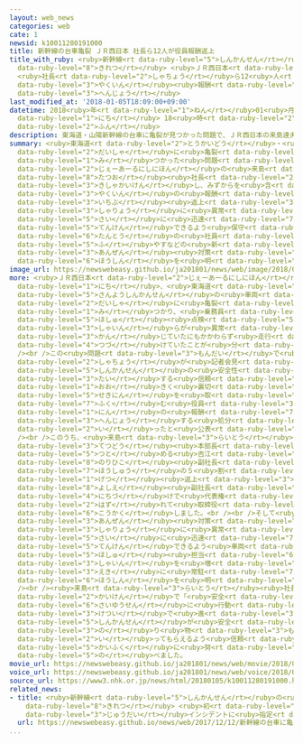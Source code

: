 ```yaml
---
layout: web_news
categories: web
cate: 1
newsid: k10011280191000
title: 新幹線の台車亀裂 ＪＲ西日本 社長ら12人が役員報酬返上
title_with_ruby: <ruby>新幹線<rt data-ruby-level="5">しんかんせん</rt></ruby>の<ruby>台車<rt data-ruby-level="2">だいしゃ</rt></ruby><ruby>亀裂<rt
  data-ruby-level="8">きれつ</rt></ruby> <ruby>ＪＲ西日本<rt data-ruby-level="2">じぇーあーるにしにほん</rt></ruby>
  <ruby>社長<rt data-ruby-level="2">しゃちょう</rt></ruby>ら12<ruby>人<rt data-ruby-level="1">にん</rt></ruby>が<ruby>役員<rt
  data-ruby-level="3">やくいん</rt></ruby><ruby>報酬<rt data-ruby-level="7">ほうしゅう</rt></ruby><ruby>返上<rt
  data-ruby-level="3">へんじょう</rt></ruby>
last_modified_at: '2018-01-05T18:09:00+09:00'
datetime: 2018<ruby>年<rt data-ruby-level="1">ねん</rt></ruby>01<ruby>月<rt data-ruby-level="1">がつ</rt></ruby>05<ruby>日<rt
  data-ruby-level="1">にち</rt></ruby> 18<ruby>時<rt data-ruby-level="2">じ</rt></ruby>09<ruby>分<rt
  data-ruby-level="2">ふん</rt></ruby>
description: 東海道・山陽新幹線の台車に亀裂が見つかった問題で、ＪＲ西日本の来島達夫社長が記者会見し、みずからを含む役員の報酬を一部返上するとともに、車両に異常があった際に迅速に点検できるよう保守担当の社員を増やすなどの新たな安全対策の方針を明らかにしました。
summary: <ruby>東海道<rt data-ruby-level="2">とうかいどう</rt></ruby>・<ruby>山陽新幹線<rt data-ruby-level="5">さんようしんかんせん</rt></ruby>の<ruby>台車<rt
  data-ruby-level="2">だいしゃ</rt></ruby>に<ruby>亀裂<rt data-ruby-level="8">きれつ</rt></ruby>が<ruby>見<rt
  data-ruby-level="1">み</rt></ruby>つかった<ruby>問題<rt data-ruby-level="3">もんだい</rt></ruby>で、<ruby>ＪＲ西日本<rt
  data-ruby-level="2">じぇーあーるにしにほん</rt></ruby>の<ruby>来島<rt data-ruby-level="3">きじま</rt></ruby><ruby>達夫<rt
  data-ruby-level="8">たつお</rt></ruby><ruby>社長<rt data-ruby-level="2">しゃちょう</rt></ruby>が<ruby>記者会見<rt
  data-ruby-level="3">きしゃかいけん</rt></ruby>し、みずからを<ruby>含<rt data-ruby-level="7">ふく</rt></ruby>む<ruby>役員<rt
  data-ruby-level="3">やくいん</rt></ruby>の<ruby>報酬<rt data-ruby-level="7">ほうしゅう</rt></ruby>を<ruby>一部<rt
  data-ruby-level="3">いちぶ</rt></ruby><ruby>返上<rt data-ruby-level="3">へんじょう</rt></ruby>するとともに、<ruby>車両<rt
  data-ruby-level="3">しゃりょう</rt></ruby>に<ruby>異常<rt data-ruby-level="6">いじょう</rt></ruby>があった<ruby>際<rt
  data-ruby-level="5">さい</rt></ruby>に<ruby>迅速<rt data-ruby-level="7">じんそく</rt></ruby>に<ruby>点検<rt
  data-ruby-level="5">てんけん</rt></ruby>できるよう<ruby>保守<rt data-ruby-level="5">ほしゅ</rt></ruby><ruby>担当<rt
  data-ruby-level="6">たんとう</rt></ruby>の<ruby>社員<rt data-ruby-level="3">しゃいん</rt></ruby>を<ruby>増<rt
  data-ruby-level="5">ふ</rt></ruby>やすなどの<ruby>新<rt data-ruby-level="2">あら</rt></ruby>たな<ruby>安全<rt
  data-ruby-level="3">あんぜん</rt></ruby><ruby>対策<rt data-ruby-level="6">たいさく</rt></ruby>の<ruby>方針<rt
  data-ruby-level="6">ほうしん</rt></ruby>を<ruby>明<rt data-ruby-level="2">あき</rt></ruby>らかにしました。
image_url: https://newswebeasy.github.io/ja201801/news/web/image/2018/01/05/K10011280191_1801051816_1801051832_01_03.jpg
more: <ruby>ＪＲ西日本<rt data-ruby-level="2">じぇーあーるにしにほん</rt></ruby>では<ruby>先月<rt data-ruby-level="1">せんげつ</rt></ruby>１１<ruby>日<rt
  data-ruby-level="1">にち</rt></ruby>、<ruby>東海道<rt data-ruby-level="2">とうかいどう</rt></ruby>・<ruby>山陽新幹線<rt
  data-ruby-level="5">さんようしんかんせん</rt></ruby>の<ruby>車両<rt data-ruby-level="3">しゃりょう</rt></ruby>の<ruby>台車<rt
  data-ruby-level="2">だいしゃ</rt></ruby>に<ruby>亀裂<rt data-ruby-level="8">きれつ</rt></ruby>が<ruby>見<rt
  data-ruby-level="1">み</rt></ruby>つかり、<ruby>乗務員<rt data-ruby-level="5">じょうむいん</rt></ruby>や<ruby>保守<rt
  data-ruby-level="5">ほしゅ</rt></ruby><ruby>点検<rt data-ruby-level="5">てんけん</rt></ruby>の<ruby>社員<rt
  data-ruby-level="3">しゃいん</rt></ruby>らが<ruby>異常<rt data-ruby-level="6">いじょう</rt></ruby>を<ruby>感<rt
  data-ruby-level="3">かん</rt></ruby>じていたにもかかわらず<ruby>走行<rt data-ruby-level="2">そうこう</rt></ruby>を<ruby>続<rt
  data-ruby-level="4">つづ</rt></ruby>けていたことが<ruby>分<rt data-ruby-level="2">わ</rt></ruby>かっています。<br
  /><br />この<ruby>問題<rt data-ruby-level="3">もんだい</rt></ruby>で<ruby>来島<rt data-ruby-level="3">らいとう</rt></ruby><ruby>社長<rt
  data-ruby-level="2">しゃちょう</rt></ruby>が<ruby>記者会見<rt data-ruby-level="3">きしゃかいけん</rt></ruby>し、<ruby>新幹線<rt
  data-ruby-level="5">しんかんせん</rt></ruby>の<ruby>安全性<rt data-ruby-level="5">あんぜんせい</rt></ruby>に<ruby>対<rt
  data-ruby-level="3">たい</rt></ruby>する<ruby>信頼<rt data-ruby-level="7">しんらい</rt></ruby>を<ruby>大<rt
  data-ruby-level="1">おお</rt></ruby>きく<ruby>裏切<rt data-ruby-level="6">うらぎ</rt></ruby>った<ruby>責任<rt
  data-ruby-level="5">せきにん</rt></ruby>を<ruby>取<rt data-ruby-level="3">と</rt></ruby>るとして、みずからを<ruby>含<rt
  data-ruby-level="7">ふく</rt></ruby>む<ruby>役員<rt data-ruby-level="3">やくいん</rt></ruby>１２<ruby>人<rt
  data-ruby-level="1">にん</rt></ruby>の<ruby>報酬<rt data-ruby-level="7">ほうしゅう</rt></ruby>を<ruby>返上<rt
  data-ruby-level="3">へんじょう</rt></ruby>する<ruby>処分<rt data-ruby-level="6">しょぶん</rt></ruby>を<ruby>行<rt
  data-ruby-level="2">い</rt></ruby>ったと<ruby>公表<rt data-ruby-level="3">こうひょう</rt></ruby>しました。<br
  /><br />このうち、<ruby>来島<rt data-ruby-level="3">らいとう</rt></ruby><ruby>社長<rt data-ruby-level="2">しゃちょう</rt></ruby>と、<ruby>鉄道<rt
  data-ruby-level="3">てつどう</rt></ruby><ruby>本部長<rt data-ruby-level="3">ほんぶちょう</rt></ruby>を<ruby>務<rt
  data-ruby-level="5">つと</rt></ruby>める<ruby>吉江<rt data-ruby-level="8">よしえ</rt></ruby><ruby>則彦<rt
  data-ruby-level="8">のりひこ</rt></ruby><ruby>副社長<rt data-ruby-level="4">ふくしゃちょう</rt></ruby>については<ruby>報酬<rt
  data-ruby-level="7">ほうしゅう</rt></ruby>の５<ruby>割<rt data-ruby-level="6">わり</rt></ruby>を３か<ruby>月<rt
  data-ruby-level="1">げつ</rt></ruby><ruby>返上<rt data-ruby-level="3">へんじょう</rt></ruby>し、<ruby>吉江<rt
  data-ruby-level="8">よしえ</rt></ruby><ruby>副社長<rt data-ruby-level="4">ふくしゃちょう</rt></ruby>は５<ruby>日付<rt
  data-ruby-level="4">にちづ</rt></ruby>けで<ruby>代表権<rt data-ruby-level="6">だいひょうけん</rt></ruby>が<ruby>外<rt
  data-ruby-level="2">はず</rt></ruby>れて<ruby>取締役<rt data-ruby-level="7">とりしまりやく</rt></ruby>に<ruby>降格<rt
  data-ruby-level="6">こうかく</rt></ruby>しました。<br /><br />そして<ruby>新<rt data-ruby-level="2">あら</rt></ruby>たな<ruby>安全<rt
  data-ruby-level="3">あんぜん</rt></ruby><ruby>対策<rt data-ruby-level="6">たいさく</rt></ruby>として、<ruby>車両<rt
  data-ruby-level="3">しゃりょう</rt></ruby>に<ruby>異常<rt data-ruby-level="6">いじょう</rt></ruby>があった<ruby>際<rt
  data-ruby-level="5">さい</rt></ruby>に<ruby>迅速<rt data-ruby-level="7">じんそく</rt></ruby>に<ruby>点検<rt
  data-ruby-level="5">てんけん</rt></ruby>できるよう<ruby>車両<rt data-ruby-level="3">しゃりょう</rt></ruby>の<ruby>保守<rt
  data-ruby-level="5">ほしゅ</rt></ruby><ruby>担当<rt data-ruby-level="6">たんとう</rt></ruby>の<ruby>社員<rt
  data-ruby-level="3">しゃいん</rt></ruby>を<ruby>増<rt data-ruby-level="5">ふ</rt></ruby>やし、<ruby>駅<rt
  data-ruby-level="3">えき</rt></ruby>に<ruby>常駐<rt data-ruby-level="7">じょうちゅう</rt></ruby>させる<ruby>方針<rt
  data-ruby-level="6">ほうしん</rt></ruby>を<ruby>明<rt data-ruby-level="2">あき</rt></ruby>らかにしました。<br
  /><br /><ruby>来島<rt data-ruby-level="3">らいとう</rt></ruby><ruby>社長<rt data-ruby-level="2">しゃちょう</rt></ruby>は<ruby>会見<rt
  data-ruby-level="2">かいけん</rt></ruby>で「<ruby>安全<rt data-ruby-level="3">あんぜん</rt></ruby>を<ruby>最優先<rt
  data-ruby-level="6">さいゆうせん</rt></ruby>に<ruby>行動<rt data-ruby-level="3">こうどう</rt></ruby>する<ruby>決意<rt
  data-ruby-level="3">けつい</rt></ruby>で<ruby>進<rt data-ruby-level="3">すす</rt></ruby>んでいく。<ruby>新幹線<rt
  data-ruby-level="5">しんかんせん</rt></ruby>が<ruby>安全<rt data-ruby-level="3">あんぜん</rt></ruby>な<ruby>乗<rt
  data-ruby-level="3">の</rt></ruby>り<ruby>物<rt data-ruby-level="3">もの</rt></ruby>と<ruby>言<rt
  data-ruby-level="2">い</rt></ruby>ってもらえるよう<ruby>信頼<rt data-ruby-level="7">しんらい</rt></ruby><ruby>回復<rt
  data-ruby-level="5">かいふく</rt></ruby>に<ruby>努<rt data-ruby-level="4">つと</rt></ruby>めていく」と<ruby>述<rt
  data-ruby-level="5">の</rt></ruby>べました。
movie_url: https://newswebeasy.github.io/ja201801/news/web/movie/2018/01/05/k10011280191_201801051815_201801051816.mp4
voice_url: https://newswebeasy.github.io/ja201801/news/web/voice/2018/01/05/k10011280191_201801051815_201801051816.mp3
source_url: https://www3.nhk.or.jp/news/html/20180105/k10011280191000.html
related_news:
- title: <ruby>新幹線<rt data-ruby-level="5">しんかんせん</rt></ruby>の<ruby>台車<rt data-ruby-level="2">だいしゃ</rt></ruby>に<ruby>亀裂<rt
    data-ruby-level="8">きれつ</rt></ruby> <ruby>初<rt data-ruby-level="4">はつ</rt></ruby>の<ruby>重大<rt
    data-ruby-level="3">じゅうだい</rt></ruby>インシデントに<ruby>指定<rt data-ruby-level="3">してい</rt></ruby>
  url: https://newswebeasy.github.io/news/web/2017/12/12/新幹線の台車に亀裂-初の重大インシデントに指定
...
```

